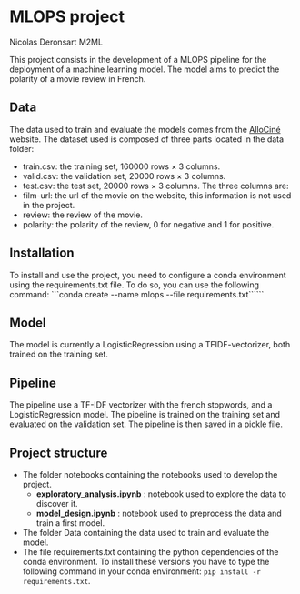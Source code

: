 # MLOPS project
Nicolas Deronsart M2ML


This project consists in the development of a MLOPS pipeline for the deployment of a machine learning model. The model aims to predict the polarity of a movie review in French. 

## Data

The data used to train and evaluate the models comes from the [AlloCiné](https://www.allocine.fr) website.
The dataset used is composed of three parts located in the data folder:
- train.csv: the training set, 160000 rows × 3 columns.
- valid.csv: the validation set, 20000 rows × 3 columns.
- test.csv: the test set, 20000 rows × 3 columns.
The three columns are:
- film-url: the url of the movie on the website, this information is not used in the project.
- review: the review of the movie.
- polarity: the polarity of the review, 0 for negative and 1 for positive.

## Installation
To install and use the project, you need to configure a conda environment using the requirements.txt file. To do so, you can use the following command:
```conda create --name mlops --file requirements.txt``````

## Model
The model is currently a LogisticRegression using a TFIDF-vectorizer, both trained on the training set.

## Pipeline
The pipeline use a TF-IDF vectorizer with the french stopwords, and a LogisticRegression model. The pipeline is trained on the training set and evaluated on the validation set. The pipeline is then saved in a pickle file.

## Project structure
- The folder notebooks containing the notebooks used to develop the project.
    - **exploratory_analysis.ipynb** : notebook used to explore the data to discover it.
    - **model_design.ipynb** : notebook used to preprocess the data and train a first model.
- The folder Data containing the data used to train and evaluate the model.
- The file requirements.txt containing the python dependencies of the conda environment. To install these versions you have to type the following command in your conda environment: ```pip install -r requirements.txt```.
